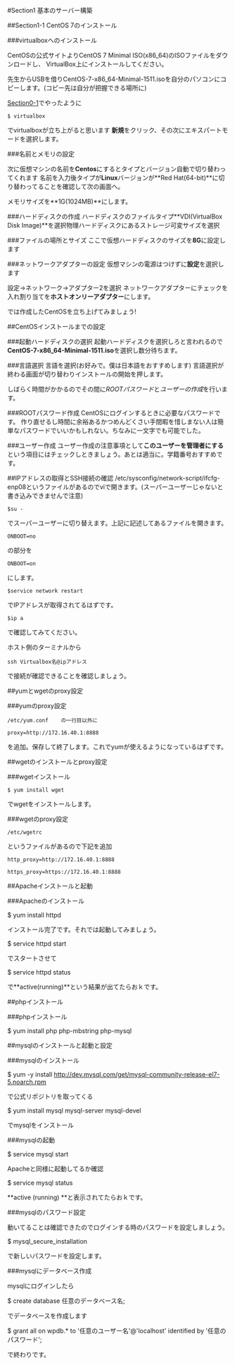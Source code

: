 #Section1 基本のサーバー構築

##Section1-1 CentOS 7のインストール

###virtualboxへのインストール

CentOSの公式サイトよりCentOS 7 Minimal ISO(x86_64)のISOファイルをダウンロードし、 VirtualBox上にインストールしてください。

先生からUSBを借りCentOS-7-x86_64-Minimal-1511.isoを自分のパソコンにコピーします。(コピー先は自分が把握できる場所に)

[Section0-1](https://github.com/n15011/wordpress/blob/master/Section0.md)でやったように

    $ virtualbox


でvirtualboxが立ち上がると思います
**新規**をクリック、その次にエキスパートモードを選択します。

###名前とメモリの設定

次に仮想マシンの名前を**Centos**にするとタイプとバージョン自動で切り替わってくれます
名前を入力後タイプが**Linux**バージョンが**Red Hat(64-bit)**に切り替わってることを確認して次の画面へ。

メモリサイズを**1G(1024MB)**にします。


###ハードディスクの作成
ハードディスクのファイルタイプ**VDI(VirtualBox Disk Image)**を選択物理ハードディスクにあるストレージ可変サイズを選択

###ファイルの場所とサイズ
ここで仮想ハードディスクのサイズを**8G**に設定します

###ネットワークアダプターの設定
仮想マシンの電源はつけずに**設定**を選択します

設定→ネットワーク→アダプター2を選択
ネットワークアダプターにチェックを入れ割り当てを**ホストオンリーアダプター**にします。

では作成したCentOSを立ち上げてみましょう!

##CentOSインストールまでの設定

###起動ハードディスクの選択
起動ハードディスクを選択しろと言われるので**CentOS-7-x86_64-Minimal-1511.iso**を選択し数分待ちます。

###言語選択
言語を選択(お好みで。僕は日本語をおすすめします)
言語選択が終わる画面が切り替わりインストールの開始を押します。

しばらく時間がかかるのでその間に*ROOTパスワード*と*ユーザーの作成*を行います。

###ROOTパスワード作成
CentOSにログインするときに必要なパスワードです。
作り直せるし時間に余裕あるかつめんどくさい手間暇を惜しまない人は簡単なパスワードでいいかもしれない。ちなみに一文字でも可能でした。

###ユーザー作成
ユーザー作成の注意事項として**このユーザーを管理者にする**という項目にはチェックしときましょう。あとは適当に。学籍番号おすすめです。

##IPアドレスの取得とSSH接続の確認
/etc/sysconfig/network-script/ifcfg-enp08というファイルがあるのでviで開きます。(スーパーユーザーじゃないと書き込みできませんで注意)

    $su -

でスーパーユーザーに切り替えます。上記に記述してあるファイルを開きます。

    ONBOOT=no

の部分を

    ONBOOT=on

にします。

    $service network restart

でIPアドレスが取得されてるはずです。

    $ip a

で確認してみてください。

ホスト側のターミナルから

    ssh Virtualbox名@ipアドレス

で接続が確認できることを確認しましょう。

##yumとwgetのproxy設定

###yumのproxy設定

    /etc/yum.conf    の一行目以外に

    proxy=http://172.16.40.1:8888

を追加。保存して終了します。これでyumが使えるようになっているはずです。

##wgetのインストールとproxy設定

###wgetインストール

    $ yum install wget

でwgetをインストールします。

###wgetのproxy設定

    /etc/wgetrc   

というファイルがあるので下記を追加

    http_proxy=http://172.16.40.1:8888

    https_proxy=https://172.16.40.1:8888


##Apacheインストールと起動

###Apacheのインストール

   $ yum install httpd

インストール完了です。それでは起動してみましょう。


   $ service httpd start

でスタートさせて

   $ service httpd status

で**active(running)**という結果が出てたらおｋです。


##phpインストール

###phpインストール

   $ yum install php php-mbstring php-mysql


##mysqlのインストールと起動と設定

###mysqlのインストール

   $ yum -y install http://dev.mysql.com/get/mysql-community-release-el7-5.noarch.rpm

で公式リポジトリを取ってくる

   $ yum install mysql mysql-server mysql-devel

でmysqlをインストール

###mysqlの起動

   $ service mysql start

Apacheと同様に起動してるか確認

   $ service mysql status

**active (running) **と表示されてたらおｋです。

###mysqlのパスワード設定

動いてることは確認できたのでログインする時のパスワードを設定しましょう。

   $ mysql_secure_installation

で新しいパスワードを設定します。


###mysqlにデータベース作成

mysqlにログインしたら

   $ create database 任意のデータベース名;

でデータベースを作成します

   $ grant all on wpdb.* to '任意のユーザー名'@'localhost' identified by '任意のパスワード';

で終わりです。
